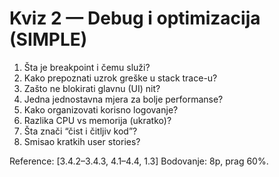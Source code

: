 # Kviz 2 — Debug i optimizacija (SIMPLE)

1) Šta je breakpoint i čemu služi?
2) Kako prepoznati uzrok greške u stack trace-u?
3) Zašto ne blokirati glavnu (UI) nit?
4) Jedna jednostavna mjera za bolje performanse?
5) Kako organizovati korisno logovanje?
6) Razlika CPU vs memorija (ukratko)?
7) Šta znači “čist i čitljiv kod”?
8) Smisao kratkih user stories?

Reference: [3.4.2–3.4.3, 4.1–4.4, 1.3]
Bodovanje: 8p, prag 60%.
